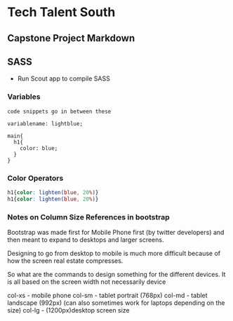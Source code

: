 # Tech Talent South

## Capstone Project Markdown

## SASS

- Run Scout app to compile SASS

### Variables
`code snippets go in between these`

`variablename: lightblue;`

```
main{
  h1{
    color: blue;
  }
}
```

### Color Operators
```SCSS
h1{color: lighten(blue, 20%)}
h1{color: lighten(blue, 20%)}
```

### Notes on Column Size References in bootstrap
Bootstrap was made first for Mobile Phone first (by twitter developers) and then meant to expand to desktops and larger screens.  

Designing to go from desktop to mobile is much more difficult because of how the screen real estate compresses.

So what are the commands to design something for the different devices.  It is all based on the screen width not necessarily device

col-xs - mobile phone
col-sm - tablet portrait (768px)
col-md - tablet landscape (992px) (can also sometimes work for laptops depending on the size)
col-lg - (1200px)desktop screen size
